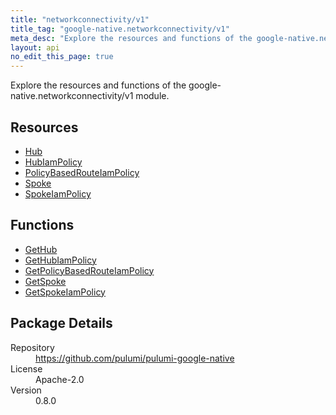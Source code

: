 ```yaml
---
title: "networkconnectivity/v1"
title_tag: "google-native.networkconnectivity/v1"
meta_desc: "Explore the resources and functions of the google-native.networkconnectivity/v1 module."
layout: api
no_edit_this_page: true
---
```


<!-- WARNING: this file was generated by Pulumi Docs Generator. -->
<!-- Do not edit by hand unless you're certain you know what you are doing! -->

Explore the resources and functions of the google-native.networkconnectivity/v1 module.

<h2 id="resources">Resources</h2>
<ul class="api">
    <li><a href="hub" title="Hub"><span class="symbol resource"></span>Hub</a></li>
    <li><a href="hubiampolicy" title="HubIamPolicy"><span class="symbol resource"></span>HubIamPolicy</a></li>
    <li><a href="policybasedrouteiampolicy" title="PolicyBasedRouteIamPolicy"><span class="symbol resource"></span>PolicyBasedRouteIamPolicy</a></li>
    <li><a href="spoke" title="Spoke"><span class="symbol resource"></span>Spoke</a></li>
    <li><a href="spokeiampolicy" title="SpokeIamPolicy"><span class="symbol resource"></span>SpokeIamPolicy</a></li>
</ul>

<h2 id="functions">Functions</h2>
<ul class="api">
    <li><a href="gethub" title="GetHub"><span class="symbol function"></span>GetHub</a></li>
    <li><a href="gethubiampolicy" title="GetHubIamPolicy"><span class="symbol function"></span>GetHubIamPolicy</a></li>
    <li><a href="getpolicybasedrouteiampolicy" title="GetPolicyBasedRouteIamPolicy"><span class="symbol function"></span>GetPolicyBasedRouteIamPolicy</a></li>
    <li><a href="getspoke" title="GetSpoke"><span class="symbol function"></span>GetSpoke</a></li>
    <li><a href="getspokeiampolicy" title="GetSpokeIamPolicy"><span class="symbol function"></span>GetSpokeIamPolicy</a></li>
</ul>

<h2 id="package-details">Package Details</h2>
<dl class="package-details">
	<dt>Repository</dt>
	<dd><a href="https://github.com/pulumi/pulumi-google-native">https://github.com/pulumi/pulumi-google-native</a></dd>
	<dt>License</dt>
	<dd>Apache-2.0</dd>
	<dt>Version</dt>
	<dd>0.8.0</dd>
</dl>

